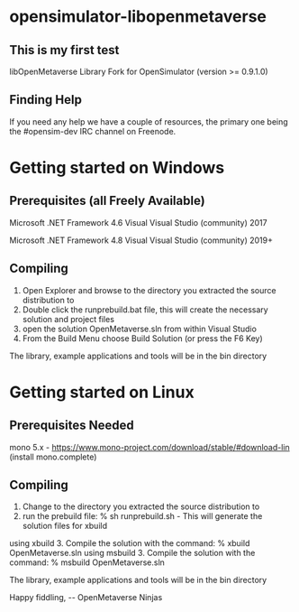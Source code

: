 # opensimulator-libopenmetaverse

## This is my first test 

libOpenMetaverse Library Fork for OpenSimulator (version >= 0.9.1.0)


Finding Help
------------

If you need any help we have a couple of resources, the primary one being 
the #opensim-dev IRC channel on Freenode.


Getting started on Windows
====================================================================================


Prerequisites (all Freely Available)
--------------------------------------

Microsoft .NET Framework 4.6
Visual Visual Studio (community) 2017

Microsoft .NET Framework 4.8
Visual Visual Studio (community) 2019+

Compiling
---------
1. Open Explorer and browse to the directory you extracted the source distribution to
2. Double click the runprebuild.bat file, this will create the necessary solution and project files
3. open the solution OpenMetaverse.sln from within Visual Studio
4. From the Build Menu choose Build Solution (or press the F6 Key)

The library, example applications and tools will be in the bin directory


Getting started on Linux
====================================================================================

Prerequisites Needed
--------------------

mono 5.x - https://www.mono-project.com/download/stable/#download-lin
(install mono.complete)

Compiling
---------
1. Change to the directory you extracted the source distribution to
2. run the prebuild file: % sh runprebuild.sh - This will generate the solution files for xbuild

using xbuild
3. Compile the solution with the command: % xbuild OpenMetaverse.sln
using msbuild
3. Compile the solution with the command: % msbuild OpenMetaverse.sln

The library, example applications and tools will be in the bin directory


Happy fiddling,
-- OpenMetaverse Ninjas 

